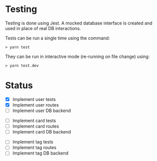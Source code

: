 # Testing

Testing is done using Jest. A mocked database interface is created and used in place of real DB interactions.

Tests can be run a single time using the command:

```
> yarn test
```

They can be run in interactive mode (re-running on file change) using:

```
> yarn test.dev
```

# Status

- [x] Implement user tests
- [x] Implement user routes
- [ ] Implement user DB backend

<!-- -->

- [ ] Implement card tests
- [ ] Implement card routes
- [ ] Implement card DB backend

<!-- -->

- [ ] Implement tag tests
- [ ] Implement tag routes
- [ ] Implement tag DB backend
